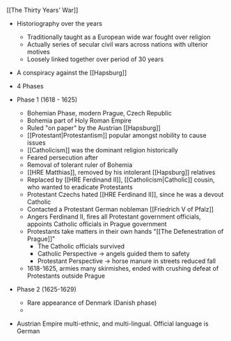 [[The Thirty Years' War]]
- Historiography over the years
	- Traditionally taught as a European wide war fought over religion
	- Actually series of secular civil wars across nations with ulterior motives
	- Loosely linked together over period of 30 years
- A conspiracy against the [[Hapsburg]]
- 4 Phases

- Phase 1 (1618 - 1625)
	- Bohemian Phase, modern Prague, Czech Republic
	- Bohemia part of Holy Roman Empire
	- Ruled "on paper" by the Austrian [[Hapsburg]]
	- [[Protestant|Protestantism]] popular amongst nobility to cause issues
	- [[Catholicism]] was the dominant religion historically
	- Feared persecution after
	- Removal of tolerant ruler of Bohemia
	- [[HRE Matthias]], removed by his intolerant [[Hapsburg]] relatives
	- Replaced by [[HRE Ferdinand II]], [[Catholicism|Catholic]] cousin, who wanted to eradicate Protestants
	- Protestant Czechs hated [[HRE Ferdinand II]], since he was a devout Catholic
	- Contacted a Protestant German nobleman [[Friedrich V of Pfalz]]
	- Angers Ferdinand II, fires all Protestant government officials, appoints Catholic officials in Prague government
	- Protestants take matters in their own hands "[[The Defenestration of Prague]]"
		- The Catholic officials survived
		- Catholic Perspective -> angels guided them to safety
		- Protestant Perspective -> horse manure in streets reduced fall
	- 1618-1625, armies many skirmishes, ended with crushing defeat of Protestants outside Prague

- Phase 2 (1625-1629)
	- Rare appearance of Denmark (Danish phase)
	- 

- Austrian Empire multi-ethnic, and multi-lingual. Official language is German